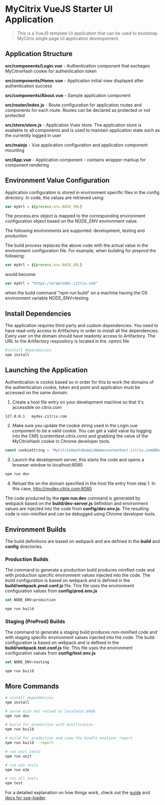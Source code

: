 # MyCitrix VueJS Starter UI Application

> This is a VueJS template UI application that can be used to bootstrap MyCitrix single page UI application developement.  

## Application Structure
**src/components/Login.vue** - Authentication component that exchages MyCitrixHash cookie for authentication token

**src/components/Home.vue** - Application initial view displayed after authentication success

**src/components/About.vue** - Sample application component

**src/router/index.js** - Route configuration for application routes and components for each route.  Routes can be declared as protected or not protected

**src/store/store.js** - Application Vuex store.  The application store is available to all components and is used to maintain application state such as the currently logged in user

**src/mainjs** - Vue application configuration and application component mounting

**src/App.vue** - Application component - contains wrapper markup for component rendering

## Environment Value Configuration

Application configuration is stored in environment specific files in the config directory.  In code, the values are retrieved using:

```javascript
var myUrl = ${process.env.BASE_URL}
```

The process.env object is mapped to the corresponding environment configuration object based on the NODE_ENV environment value.

The following environments are supported: development, testing and production

The build process replaces the above code with the actual value in the environment configuration file.  For example, when building for preprod the following:

```javascript
var myUrl = ${process.env.BASE_URL}
```

would become:

```javascript
var myUrl = "https://preprodmc.citrix.com"
```

when the build command "npm run build" on a machine having the OS environment variable NODE_ENV=testing


## Install Dependencies
The application requires third party and custom dependencies.  You need to have read-only access to Artifactory in order to install all the dependencies.  Every user on the domain should have readonly access to Artifactory.  The URL to the Artifactory respository is located in the .npmrc file

```bash
#install dependencies
npm install
```

## Launching the Application

Authentication is cookie based so in order for this to work the domains of the authentication cookie, token end point and application must be accessed on the same domain.

1. Create a host file entry on your development machine so that it's accessible on citrix.com

``` bash
127.0.0.1	mydev.citrix.com
```

2. Make sure you update the cookie string used in the Login.vue component to be a valid cookie.  You can get a valid value by logging into the CMS (contenttest.citrix.com) and grabbing the value of the MyCitrixHash cookie in Chrome developer tools.

``` javascript
const cookieString = 'MyCitrixHash=DomainName=contentest.citrix.com&ModifiedOn=03%2f02%2f2018&ID1=MTQyNzMzNjU%3d&ID2=119C45BC77BF25E71D798A7494FF8C910436B977&SiteLanguage=English;domain=.citrix.com'
```

3.  Launch the development server, this starts the code and opens a browser window to localhost:8080

``` bash
npm run dev
```

4.  Reload the on the domain specified in the host file entry from step 1.  In this case, http://mydev.citrix.com:8080

The code produced by the **npm run dev** command is generated by webpack based on the **build/dev-server.js** definition and environment values are injected into the code from **config/dev.env.js**.  The resulting code is non-minified and can be debugged using Chrome developer tools.

## Environment Builds
The build definitions are based on webpack and are defined in the **build** and **config** directories.

### Production Builds
The command to generate a production build produces minified code and with production specific environment values injected into the code.  The build configuration is based on webpack and is defined in the **build/webpack.prod.conf.js** file.  This file uses the environment configuration values from **config/prod.env.js**

``` javascript
set NODE_ENV=production

npm run build
```

### Staging (PreProd) Builds
The command to generate a staging build produces non-minified code and with staging specific environment values injected into the code.  The build configuration is based on webpack and is defined in the **build/webpack.test.conf.js** file.  This file uses the environment configuration values from **config/test.env.js**

``` javascript
set NODE_ENV=testing

npm run build
```


## More Commands

``` bash
# install dependencies
npm install

# serve with hot reload at localhost:8080
npm run dev

# build for production with minification
npm run build

# build for production and view the bundle analyzer report
npm run build --report

# run unit tests
npm run unit

# run e2e tests
npm run e2e

# run all tests
npm test
```

For a detailed explanation on how things work, check out the [guide](http://vuejs-templates.github.io/webpack/) and [docs for vue-loader](http://vuejs.github.io/vue-loader).